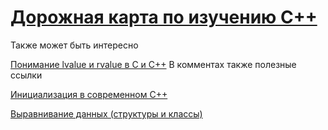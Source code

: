  [Дорожная карта по изучению С++](https://miro.com/app/board/o9J_lFH_iBs=/) 
 =

Также может быть интересно

[Понимание lvalue и rvalue в C и С++](https://habr.com/ru/articles/348198/) В комментах также полезные ссылки

[Инициализация в современном C++](https://habr.com/ru/companies/jugru/articles/469465/)

[Выравнивание данных (структуры и классы)](https://ru.stackoverflow.com/questions/435726/Выравнивание-данных)
